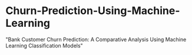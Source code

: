 # Churn-Prediction-Using-Machine-Learning
"Bank Customer Churn Prediction: A Comparative Analysis Using Machine Learning Classification Models"

